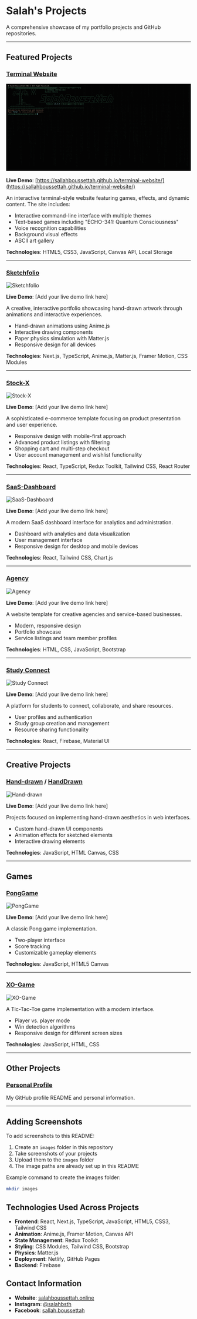 # Salah's Projects

A comprehensive showcase of my portfolio projects and GitHub repositories.

---

## Featured Projects

### [Terminal Website](https://github.com/SallahBoussettah/terminal-website)

![Terminal Website](https://raw.githubusercontent.com/SallahBoussettah/Salah-sPorjects/main/images/terminal-website.png)

**Live Demo**: [https://sallahboussettah.github.io/terminal-website/](https://sallahboussettah.github.io/terminal-website/)

An interactive terminal-style website featuring games, effects, and dynamic content. The site includes:
- Interactive command-line interface with multiple themes
- Text-based games including "ECHO-341: Quantum Consciousness"
- Voice recognition capabilities
- Background visual effects
- ASCII art gallery

**Technologies**: HTML5, CSS3, JavaScript, Canvas API, Local Storage

---

### [Sketchfolio](https://github.com/SallahBoussettah/Sketchfolio)

![Sketchfolio](https://raw.githubusercontent.com/SallahBoussettah/Salah-sPorjects/main/images/sketchfolio.png)

**Live Demo**: [Add your live demo link here]

A creative, interactive portfolio showcasing hand-drawn artwork through animations and interactive experiences.
- Hand-drawn animations using Anime.js
- Interactive drawing components
- Paper physics simulation with Matter.js
- Responsive design for all devices

**Technologies**: Next.js, TypeScript, Anime.js, Matter.js, Framer Motion, CSS Modules

---

### [Stock-X](https://github.com/SallahBoussettah/Stock-X)

![Stock-X](https://raw.githubusercontent.com/SallahBoussettah/Salah-sPorjects/main/images/stock-x.png)

**Live Demo**: [Add your live demo link here]

A sophisticated e-commerce template focusing on product presentation and user experience.
- Responsive design with mobile-first approach
- Advanced product listings with filtering
- Shopping cart and multi-step checkout
- User account management and wishlist functionality

**Technologies**: React, TypeScript, Redux Toolkit, Tailwind CSS, React Router

---

### [SaaS-Dashboard](https://github.com/SallahBoussettah/SaaS-Dashboard)

![SaaS-Dashboard](https://raw.githubusercontent.com/SallahBoussettah/Salah-sPorjects/main/images/saas-dashboard.png)

**Live Demo**: [Add your live demo link here]

A modern SaaS dashboard interface for analytics and administration.
- Dashboard with analytics and data visualization
- User management interface
- Responsive design for desktop and mobile devices

**Technologies**: React, Tailwind CSS, Chart.js

---

### [Agency](https://github.com/SallahBoussettah/Agency)

![Agency](https://raw.githubusercontent.com/SallahBoussettah/Salah-sPorjects/main/images/agency.png)

**Live Demo**: [Add your live demo link here]

A website template for creative agencies and service-based businesses.
- Modern, responsive design
- Portfolio showcase
- Service listings and team member profiles

**Technologies**: HTML, CSS, JavaScript, Bootstrap

---

### [Study Connect](https://github.com/SallahBoussettah/study-connect)

![Study Connect](https://raw.githubusercontent.com/SallahBoussettah/Salah-sPorjects/main/images/study-connect.png)

**Live Demo**: [Add your live demo link here]

A platform for students to connect, collaborate, and share resources.
- User profiles and authentication
- Study group creation and management
- Resource sharing functionality

**Technologies**: React, Firebase, Material UI

---

## Creative Projects

### [Hand-drawn](https://github.com/SallahBoussettah/hand-drawn) / [HandDrawn](https://github.com/SallahBoussettah/HandDrawn)

![Hand-drawn](https://raw.githubusercontent.com/SallahBoussettah/Salah-sPorjects/main/images/hand-drawn.png)

**Live Demo**: [Add your live demo link here]

Projects focused on implementing hand-drawn aesthetics in web interfaces.
- Custom hand-drawn UI components
- Animation effects for sketched elements
- Interactive drawing elements

**Technologies**: JavaScript, HTML Canvas, CSS

---

## Games

### [PongGame](https://github.com/SallahBoussettah/PongGame)

![PongGame](https://raw.githubusercontent.com/SallahBoussettah/Salah-sPorjects/main/images/pong-game.png)

**Live Demo**: [Add your live demo link here]

A classic Pong game implementation.
- Two-player interface
- Score tracking
- Customizable gameplay elements

**Technologies**: JavaScript, HTML5 Canvas

---

### [XO-Game](https://github.com/SallahBoussettah/XO-Game)

![XO-Game](https://raw.githubusercontent.com/SallahBoussettah/Salah-sPorjects/main/images/xo-game.png)

A Tic-Tac-Toe game implementation with a modern interface.
- Player vs. player mode
- Win detection algorithms
- Responsive design for different screen sizes

**Technologies**: JavaScript, HTML, CSS

---

## Other Projects

### [Personal Profile](https://github.com/SallahBoussettah/SallahBoussettah)
My GitHub profile README and personal information.

---

## Adding Screenshots

To add screenshots to this README:

1. Create an `images` folder in this repository
2. Take screenshots of your projects
3. Upload them to the `images` folder
4. The image paths are already set up in this README

Example command to create the images folder:
```bash
mkdir images
```

## Technologies Used Across Projects

- **Frontend**: React, Next.js, TypeScript, JavaScript, HTML5, CSS3, Tailwind CSS
- **Animation**: Anime.js, Framer Motion, Canvas API
- **State Management**: Redux Toolkit
- **Styling**: CSS Modules, Tailwind CSS, Bootstrap
- **Physics**: Matter.js
- **Deployment**: Netlify, GitHub Pages
- **Backend**: Firebase

## Contact Information

- **Website**: [salahboussettah.online](https://salahboussettah.online)
- **Instagram**: [@salahbsth](https://instagram.com/salahbsth)
- **Facebook**: [sallah.boussettah](https://facebook.com/sallah.boussettah)